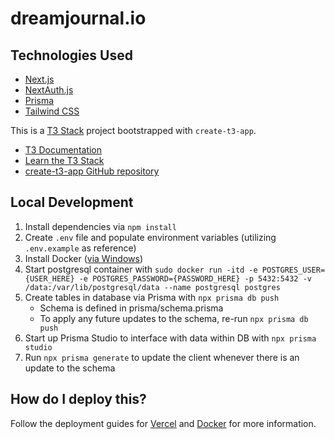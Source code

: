 # dreamjournal.io

## Technologies Used

-   [Next.js](https://nextjs.org)
-   [NextAuth.js](https://next-auth.js.org)
-   [Prisma](https://prisma.io)
-   [Tailwind CSS](https://tailwindcss.com)

This is a [T3 Stack](https://create.t3.gg/) project bootstrapped with `create-t3-app`.

-   [T3 Documentation](https://create.t3.gg/)
-   [Learn the T3 Stack](https://create.t3.gg/en/faq#what-learning-resources-are-currently-available)
-   [create-t3-app GitHub repository](https://github.com/t3-oss/create-t3-app)

## Local Development

1. Install dependencies via `npm install`
1. Create `.env` file and populate environment variables (utilizing `.env.example` as reference)
1. Install Docker ([via Windows](https://docs.docker.com/desktop/install/windows-install/#install-docker-desktop-on-windows))
1. Start postgresql container with `sudo docker run -itd -e POSTGRES_USER={USER_HERE} -e POSTGRES_PASSWORD={PASSWORD_HERE} -p 5432:5432 -v /data:/var/lib/postgresql/data --name postgresql postgres`
1. Create tables in database via Prisma with `npx prisma db push`
    - Schema is defined in prisma/schema.prisma
    - To apply any future updates to the schema, re-run `npx prisma db push`
1. Start up Prisma Studio to interface with data within DB with `npx prisma studio`
1. Run `npx prisma generate` to update the client whenever there is an update to the schema

## How do I deploy this?

Follow the deployment guides for [Vercel](https://create.t3.gg/en/deployment/vercel) and [Docker](https://create.t3.gg/en/deployment/docker) for more information.
